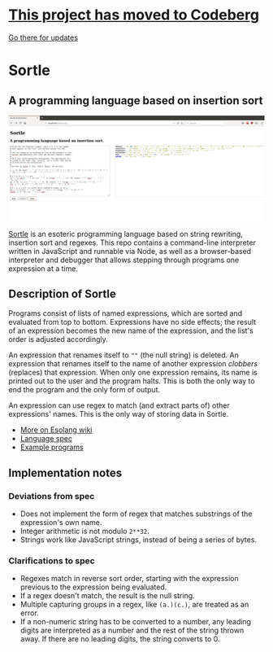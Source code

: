 # [This project has moved to Codeberg](https://codeberg.org/graue/sortle-js)

[Go there for updates](https://codeberg.org/graue/sortle-js)

# Sortle

## A programming language based on insertion sort

![A Sortle example program (Fibonacci number calculator) being debugged.](doc/screenshot.png)

[Sortle](https://esolangs.org/wiki/Sortle) is an esoteric programming language
based on string rewriting, insertion sort and regexes. This repo contains a
command-line interpreter written in JavaScript and runnable via Node, as well
as a browser-based interpreter and debugger that allows stepping through
programs one expression at a time.

## Description of Sortle

Programs consist of lists of named expressions, which are sorted and evaluated
from top to bottom. Expressions have no side effects; the result of an
expression becomes the new name of the expression, and the list's order is
adjusted accordingly.

An expression that renames itself to `""` (the null string) is deleted. An
expression that renames itself to the name of another expression _clobbers_
(replaces) that expression. When only one expression remains, its name is
printed out to the user and the program halts. This is both the only way to end
the program and the only form of output.

An expression can use regex to match (and extract parts of) other expressions'
names. This is the only way of storing data in Sortle.

- [More on Esolang wiki](https://esolangs.org/wiki/Sortle)
- [Language spec](https://github.com/graue/esofiles/blob/master/sortle/doc/sortle.pdf)
- [Example programs](https://github.com/graue/esofiles/tree/master/sortle/src/)

## Implementation notes

### Deviations from spec

- Does not implement the form of regex that matches substrings of the expression's own name.
- Integer arithmetic is not modulo `2**32`.
- Strings work like JavaScript strings, instead of being a series of bytes.

### Clarifications to spec

- Regexes match in reverse sort order, starting with the expression previous to the expression being evaluated.
- If a regex doesn't match, the result is the null string.
- Multiple capturing groups in a regex, like `(a.)(c.)`, are treated as an error.
- If a non-numeric string has to be converted to a number, any leading digits are interpreted as a number and the rest of the string thrown away. If there are no leading digits, the string converts to 0.

